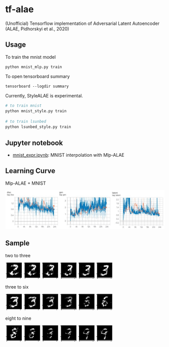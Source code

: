 # tf-alae

(Unofficial) Tensorflow implementation of Adversarial Latent Autoencoder (ALAE, Pidhorskyi et al., 2020)

## Usage

To train the mnist model
```
python mnist_mlp.py train
```

To open tensorboard summary
```
tensorboard --logdir summary
```

Currently, StyleALAE is experimental.

```bash
# to train mnist
python mnist_style.py train

# to train lsunbed
python lsunbed_style.py train
```

## Jupyter notebook

- [mnist_expr.ipynb](./experiments/mnist_expr.ipynb): MNIST interpolation with Mlp-ALAE

## Learning Curve

Mlp-ALAE + MNIST

![mnist mlp learning curve](rsrc/mnist_mlp.jpg)

## Sample

two to three

![two to three](./rsrc/two2three.png)

three to six

![three to six](./rsrc/three2six.png)

eight to nine

![eight to nine](./rsrc/eight2nine.png)
